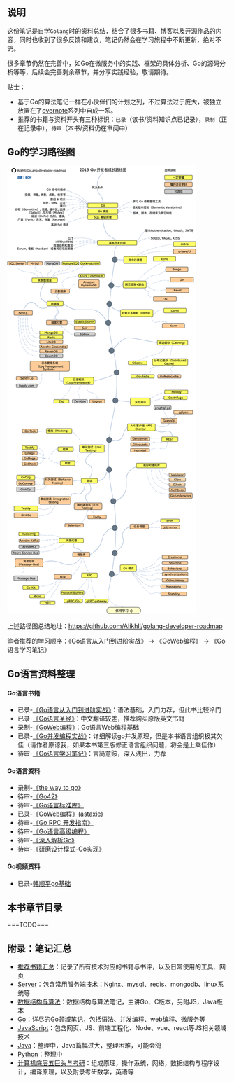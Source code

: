 ## 说明

这份笔记是自学`Golang`时的资料总结，结合了很多书籍、博客以及开源作品的内容，同时也收到了很多反馈和建议，笔记仍然会在学习旅程中不断更新，绝对不鸽。  

很多章节仍然在完善中，如Go在微服务中的实践、框架的具体分析、Go的源码分析等等，后续会完善剩余章节，并分享实践经验，敬请期待。  

贴士：
- 基于Go的算法笔记一样在小伙伴们的计划之列，不过算法过于庞大，被独立放置在了[overnote](https://github.com/overnote)系列中自成一系。 
- 推荐的书籍与资料开头有三种标识：`已录`（该书/资料知识点已记录），`录制`（正在记录中），`待审`（本书/资料仍在审阅中）

## Go的学习路径图

![](./images/Golang/golang-developer-roadmap-zh-CN.png) 

上述路径图总结地址：https://github.com/Alikhll/golang-developer-roadmap

笔者推荐的学习顺序：《Go语言从入门到进阶实战》 -> 《GoWeb编程》 -> 《Go语言学习笔记》

## Go语言资料整理

#### Go语言书籍

- 已录-[《Go语言从入门到进阶实战》](https://book.douban.com/subject/30240200/)：语法基础，入门力荐，但此书比较冷门
- 已录-[《Go语言圣经》](https://github.com/gopl-zh/gopl-zh.github.com)：中文翻译较差，推荐购买原版英文书籍
- 录制-[《GoWeb编程》](https://book.douban.com/subject/27204133/)：Go语言Web编程基础
- 已录-[《Go并发编程实战》](https://book.douban.com/subject/27016236/)：详细解读go并发原理，但是本书语言组织极其欠佳（请作者原谅我，如果本书第三版修正语言组织问题，将会是上乘佳作）
- 待审-[《Go语言学习笔记》](https://book.douban.com/subject/26832468/)：言简意赅，深入浅出，力荐

#### Go语言资料

- 录制-[《the way to go》](https://github.com/Unknwon/the-way-to-go_ZH_CN/blob/master/eBook/directory.md)
- 待审-[《Go42》](https://github.com/ffhelicopter/Go42)
- 待审-[《Go语言标准库》](https://github.com/polaris1119/The-Golang-Standard-Library-by-Example)
- 已录-[《GoWeb编程》(astaxie)](https://github.com/astaxie/build-web-application-with-golang)
- 待审-[《Go RPC 开发指南》](https://github.com/smallnest/go-rpc-programming-guide)
- 待审-[《Go语言高级编程》](https://github.com/chai2010/advanced-go-programming-book)
- 待审-[《深入解析Go》](https://github.com/tiancaiamao/go-internals)
- 待审-[《研磨设计模式-Go实现》](https://github.com/senghoo/golang-design-pattern)

#### Go视频资料

- 已录-[韩顺平go基础](https://www.bilibili.com/video/av35928275)

## 本书章节目录

===TODO===

## 附录：笔记汇总

- [推荐书籍汇总](https://github.com/ruyuejun/polaris)：记录了所有技术对应的书籍与书评，以及日常使用的工具、网页    
- [Server](https://github.com/overnote/server)：包含常用服务端技术：Nginx、mysql、redis、mongodb、linux系统等
- [数据结构与算法](https://github.com/overnote/algorithm)：数据结构与算法笔记，主讲Go、C版本，另附JS，Java版本
- [Go](https://github.com/overnote/golang)：详尽的Go领域笔记，包括语法、并发编程、web编程、微服务等
- [JavaScript](https://github.com/overnote/javascript)：包含网页、JS、前端工程化、Node、vue、react等JS相关领域技术
- [Java](https://github.com/overnote/java)：整理中，Java篇幅过大，整理困难，可能会鸽
- [Python](https://github.com/overnote/python)：整理中
- [计算机底层五巨头与考研](https://github.com/overnote/five-x)：组成原理，操作系统，网络，数据结构与程序设计，编译原理，以及附录考研数学，英语等

